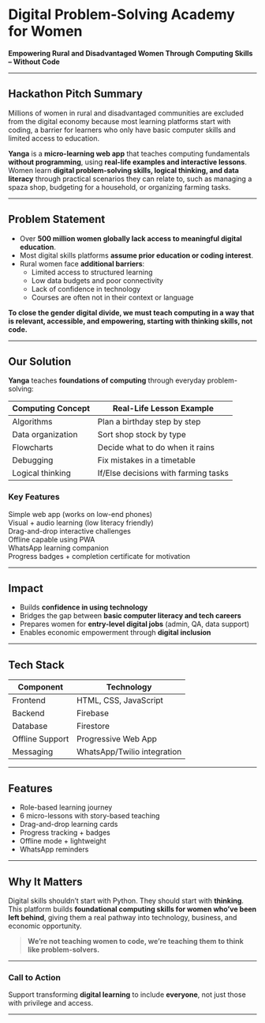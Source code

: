 # Digital Problem-Solving Academy for Women  
**Empowering Rural and Disadvantaged Women Through Computing Skills – Without Code**

---

## Hackathon Pitch Summary

Millions of women in rural and disadvantaged communities are excluded from the digital economy because most learning platforms start with coding, a barrier for learners who only have basic computer skills and limited access to education.  

**Yanga** is a **micro-learning web app** that teaches computing fundamentals **without programming**, using **real-life examples and interactive lessons**. Women learn **digital problem-solving skills, logical thinking, and data literacy** through practical scenarios they can relate to, such as managing a spaza shop, budgeting for a household, or organizing farming tasks.

---

## Problem Statement

- Over **500 million women globally lack access to meaningful digital education**.
- Most digital skills platforms **assume prior education or coding interest**.
- Rural women face **additional barriers**:
  - Limited access to structured learning
  - Low data budgets and poor connectivity
  - Lack of confidence in technology
  - Courses are often not in their context or language

**To close the gender digital divide, we must teach computing in a way that is relevant, accessible, and empowering, starting with thinking skills, not code.**

---

## Our Solution

**Yanga** teaches **foundations of computing** through everyday problem-solving:

| Computing Concept | Real-Life Lesson Example |
|-------------------|--------------------------|
| Algorithms        | Plan a birthday step by step |
| Data organization | Sort shop stock by type |
| Flowcharts        | Decide what to do when it rains |
| Debugging         | Fix mistakes in a timetable |
| Logical thinking  | If/Else decisions with farming tasks |

### Key Features
Simple web app (works on low-end phones)  
Visual + audio learning (low literacy friendly)  
Drag-and-drop interactive challenges  
Offline capable using PWA  
WhatsApp learning companion  
Progress badges + completion certificate for motivation  

---

## Impact

- Builds **confidence in using technology**
- Bridges the gap between **basic computer literacy and tech careers**
- Prepares women for **entry-level digital jobs** (admin, QA, data support)
- Enables economic empowerment through **digital inclusion**

---

## Tech Stack

| Component | Technology |
|-----------|------------|
| Frontend  | HTML, CSS, JavaScript |
| Backend   | Firebase |
| Database  | Firestore |
| Offline Support | Progressive Web App |
| Messaging | WhatsApp/Twilio integration |

---

## Features

- Role-based learning journey
- 6 micro-lessons with story-based teaching
- Drag-and-drop learning cards
- Progress tracking + badges
- Offline mode + lightweight
- WhatsApp reminders

---

## Why It Matters

Digital skills shouldn’t start with Python. They should start with **thinking**. This platform builds **foundational computing skills for women who’ve been left behind**, giving them a real pathway into technology, business, and economic opportunity.

> **We’re not teaching women to code, we’re teaching them to think like problem-solvers.**

---

### Call to Action
Support transforming **digital learning** to include **everyone**, not just those with privilege and access.

---
